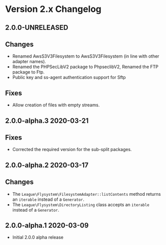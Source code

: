 # Version 2.x Changelog

## 2.0.0-UNRELEASED

## Changes

* Renamed AwsS3V3Filesystem to AwsS3V3Filesystem (in line with other adapter names).
* Renamed the PHPSecLibV2 package to PhpseclibV2, Renamed the FTP package to Ftp.
* Public key and ss-agent authentication support for Sftp

## Fixes

* Allow creation of files with empty streams.

## 2.0.0-alpha.3 2020-03-21

## Fixes

* Corrected the required version for the sub-split packages.

## 2.0.0-alpha.2 2020-03-17

## Changes

* The `League\Flysystem\FilesystemAdapter::listContents` method returns an `iterable` instead of a `Generator`.
* The `League\Flysystem\DirectoryListing` class accepts an `iterable` instead of a `Generator`.

## 2.0.0-alpha.1 2020-03-09

* Initial 2.0.0 alpha release
